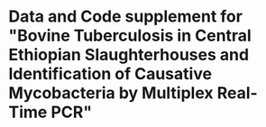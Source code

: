 # Data and Code supplement for "Bovine Tuberculosis in Central Ethiopian Slaughterhouses and Identification of Causative Mycobacteria by Multiplex Real-Time PCR"

